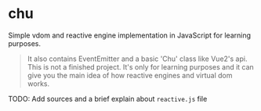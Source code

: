 # chu
Simple vdom and reactive engine implementation in JavaScript for learning purposes.

> It also contains EventEmitter and a basic 'Chu' class like Vue2's api. This is not a finished project. It's only for learning purposes and it can give you the main idea of how reactive engines and virtual dom works.

TODO: Add sources and a brief explain about `reactive.js` file
